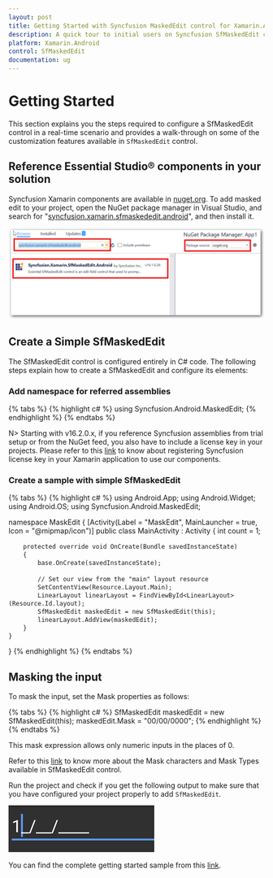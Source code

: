 ```yaml
---
layout: post
title: Getting Started with Syncfusion MaskedEdit control for Xamarin.Android
description: A quick tour to initial users on Syncfusion SfMaskedEdit control for Xamarin.Android platform 
platform: Xamarin.Android
control: SfMaskedEdit
documentation: ug
---
```



# Getting Started
This section explains you the steps required to configure a SfMaskedEdit control in a real-time scenario and provides a walk-through on some of the customization features available in `SfMaskedEdit` control.

##  Reference Essential Studio® components in your solution

Syncfusion Xamarin components are available in [nuget.org](https://www.nuget.org/). To add masked edit to your project, open the NuGet package manager in Visual Studio, and search for "[syncfusion.xamarin.sfmaskededit.android](https://www.nuget.org/packages/Syncfusion.Xamarin.SfMaskedEdit.Android)", and then install it. 

![Xamarin.Android masked edit nuget](SfMaskedEditImages/nuget.png) 

## Create a Simple SfMaskedEdit

The SfMaskedEdit control is configured entirely in C# code. The following steps explain how to create a SfMaskedEdit and configure its elements:

### Add namespace for referred assemblies

{% tabs %}
{% highlight c# %}
using Syncfusion.Android.MaskedEdit;
{% endhighlight %}
{% endtabs %}
  
N> Starting with v16.2.0.x, if you reference Syncfusion assemblies from trial setup or from the NuGet feed, you also have to include a license key in your projects. Please refer to this [link](https://help.syncfusion.com/common/essential-studio/licensing/license-key) to know about registering Syncfusion license key in your Xamarin application to use our components.
 
### Create a sample with simple SfMaskedEdit

{% tabs %}
{% highlight c# %}
using Android.App;
using Android.Widget;
using Android.OS;
using Syncfusion.Android.MaskedEdit;

namespace MaskEdit
{
    [Activity(Label = "MaskEdit", MainLauncher = true, Icon = "@mipmap/icon")]
    public class MainActivity : Activity
    {
        int count = 1;

        protected override void OnCreate(Bundle savedInstanceState)
        {
            base.OnCreate(savedInstanceState);

            // Set our view from the "main" layout resource
            SetContentView(Resource.Layout.Main);
            LinearLayout linearLayout = FindViewById<LinearLayout>(Resource.Id.layout);
            SfMaskedEdit maskedEdit = new SfMaskedEdit(this);
            linearLayout.AddView(maskedEdit);
        }
    }
}
{% endhighlight %}
{% endtabs %}

## Masking the input

To mask the input, set the Mask properties as follows:

{% tabs %}
{% highlight c# %}
SfMaskedEdit maskedEdit = new SfMaskedEdit(this);
maskedEdit.Mask = "00/00/0000";
{% endhighlight %}
{% endtabs %}

This mask expression allows only numeric inputs in the places of 0.

Refer to this [link](MaskType) to know more about the Mask characters and Mask Types available in SfMaskedEdit control.

Run the project and check if you get the following output to make sure that you have configured your project properly to add `SfMaskedEdit`.

![Xamarin.Android masked edit](SfMaskedEditImages/GettingStarted.png)

You can find the complete getting started sample from this [link](http://files2.syncfusion.com/Xamarin.Android/Samples/MaskedEdit_GettingStarted.zip).
